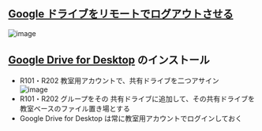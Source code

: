 ## [Google ドライブをリモートでログアウトさせる](https://github.com/winofsql/googl-drive-app-remote-logout)
![image](https://user-images.githubusercontent.com/1501327/163943461-b0e716b6-c275-41dd-a60a-a4c90c3524ee.png)


## [Google Drive for Desktop](https://support.google.com/a/answer/7491144?hl=ja) のインストール
- R101・R202 教室用アカウントで、共有ドライブを二つアサイン\
![image](https://user-images.githubusercontent.com/1501327/163701537-45e12313-1013-464a-80af-b83c3ba7dcde.png)
- R101・R202 グループをその 共有ドライブに追加して、その共有ドライブを教室ベースのファイル置き場とする
- Google Drive for Desktop は常に教室用アカウントでログインしておく
